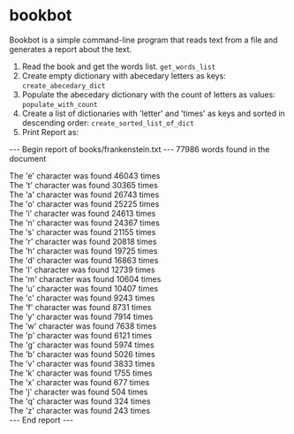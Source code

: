 # bookbot

Bookbot is a simple command-line program that reads text from a file and generates a report about the text.

1. Read the book and get the words list. `get_words_list`
2. Create empty dictionary with abecedary letters as keys: `create_abecedary_dict`
3. Populate the abecedary dictionary with the count of letters as values: `populate_with_count`
4. Create a list of dictionaries with 'letter' and 'times' as keys and sorted in descending order: `create_sorted_list_of_dict`
5. Print Report as:

--- Begin report of books/frankenstein.txt ---
77986 words found in the document

The 'e' character was found 46043 times\
The 't' character was found 30365 times\
The 'a' character was found 26743 times\
The 'o' character was found 25225 times\
The 'i' character was found 24613 times\
The 'n' character was found 24367 times\
The 's' character was found 21155 times\
The 'r' character was found 20818 times\
The 'h' character was found 19725 times\
The 'd' character was found 16863 times\
The 'l' character was found 12739 times\
The 'm' character was found 10604 times\
The 'u' character was found 10407 times\
The 'c' character was found 9243 times\
The 'f' character was found 8731 times\
The 'y' character was found 7914 times\
The 'w' character was found 7638 times\
The 'p' character was found 6121 times\
The 'g' character was found 5974 times\
The 'b' character was found 5026 times\
The 'v' character was found 3833 times\
The 'k' character was found 1755 times\
The 'x' character was found 677 times\
The 'j' character was found 504 times\
The 'q' character was found 324 times\
The 'z' character was found 243 times\
--- End report ---
